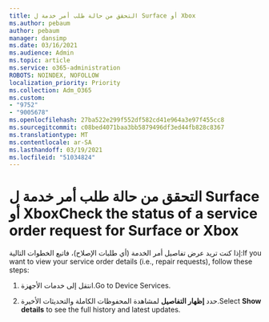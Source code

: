 ```yaml
---
title: التحقق من حالة طلب أمر خدمة ل Surface أو Xbox
ms.author: pebaum
author: pebaum
manager: dansimp
ms.date: 03/16/2021
ms.audience: Admin
ms.topic: article
ms.service: o365-administration
ROBOTS: NOINDEX, NOFOLLOW
localization_priority: Priority
ms.collection: Adm_O365
ms.custom:
- "9752"
- "9005678"
ms.openlocfilehash: 27ba522e299f552df582cd41e964a3e97f455cc8
ms.sourcegitcommit: c08bed4071baa3bb5879496df3ed44fb828c8367
ms.translationtype: MT
ms.contentlocale: ar-SA
ms.lasthandoff: 03/19/2021
ms.locfileid: "51034824"
---
```

# <a name="check-the-status-of-a-service-order-request-for-surface-or-xbox"></a><span data-ttu-id="54540-102">التحقق من حالة طلب أمر خدمة ل Surface أو Xbox</span><span class="sxs-lookup"><span data-stu-id="54540-102">Check the status of a service order request for Surface or Xbox</span></span>

<span data-ttu-id="54540-103">إذا كنت تريد عرض تفاصيل أمر الخدمة (أي طلبات الإصلاح)، فاتبع الخطوات التالية:</span><span class="sxs-lookup"><span data-stu-id="54540-103">If you want to view your service order details (i.e., repair requests), follow these steps:</span></span>

1. <span data-ttu-id="54540-104">انتقل إلى خدمات الأجهزة.</span><span class="sxs-lookup"><span data-stu-id="54540-104">Go to Device Services.</span></span>

1. <span data-ttu-id="54540-105">حدد **إظهار التفاصيل** لمشاهدة المحفوظات الكاملة والتحديثات الأخيرة.</span><span class="sxs-lookup"><span data-stu-id="54540-105">Select **Show details** to see the full history and latest updates.</span></span>

